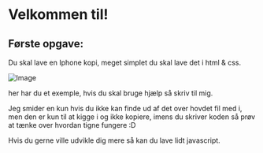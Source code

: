 # Velkommen til!

## Første opgave:
Du skal lave en Iphone kopi, meget simplet du skal lave det i html & css.

![Image](https://cdn.discordapp.com/attachments/934014780455415830/1010605562083418182/unknown.png)

her har du et exemple, hvis du skal bruge hjælp så skriv til mig.

Jeg smider en kun hvis du ikke kan finde ud af det over hovdet fil med i, men den er kun til at kigge i og ikke kopiere, imens du skriver koden så prøv at tænke over hvordan tigne fungere :D 

Hvis du gerne ville udvikle dig mere så kan du lave lidt javascript.

